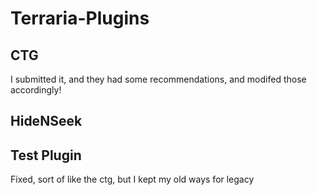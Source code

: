 # Terraria-Plugins
## CTG
I submitted it, and they had some recommendations, and modifed those accordingly!
## HideNSeek

## Test Plugin
Fixed, sort of like the ctg, but I kept my old ways for legacy
